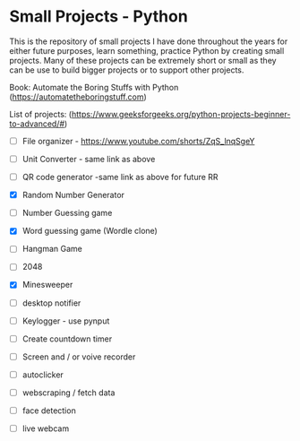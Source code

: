 # Small Projects - Python
This is the repository of small projects I have done throughout the years for either future purposes, learn something, practice Python by creating small projects. Many of these projects can be extremely short or small as they can be use to build bigger projects or to support other projects.

Book: Automate the Boring Stuffs with Python (https://automatetheboringstuff.com)

List of projects: (https://www.geeksforgeeks.org/python-projects-beginner-to-advanced/#)

- [ ] File organizer - https://www.youtube.com/shorts/ZqS_lnqSgeY 
- [ ] Unit Converter - same link as above
- [ ] QR code generator -same link as above for future RR
- [x] Random Number Generator
- [ ] Number Guessing game
- [x] Word guessing game (Wordle clone)
- [ ] Hangman Game
- [ ] 2048
- [x] Minesweeper
- [ ] desktop notifier
- [ ] Keylogger - use pynput
- [ ] Create countdown timer
- [ ] Screen and / or voive recorder
- [ ] autoclicker
- [ ] webscraping / fetch data
- [ ] face detection
- [ ] live webcam
  
